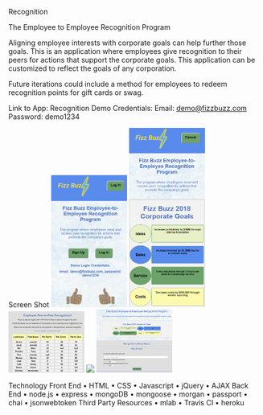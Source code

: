 
Recognition

The Employee to Employee Recognition Program

Aligning employee interests with corporate goals can help further those goals. This is an application where employees give recognition to their peers for actions that support the corporate goals. This application can be customized to reflect the goals of any corporation.

Future iterations could include a method for employees to redeem recognition points for gift cards or swag.

Link to App: Recognition
Demo Credentials:
Email: demo@fizzbuzz.com
Password: demo1234
 
Screen Shot
<img src="/README-images/login-screen.png" width="30%"></img> 
<img src="./README-images/corp-goals.png" width="30%"></img> 
<img src="./README-images/employee-list.png" width="30%"></img> 
<img src="./README-images/individucal-recognition.png" width="30%"></img> 
<img src="./README-images/give-points.png" width="30%"></img> 


Technology
Front End
•	HTML
•	CSS
•	Javascript
•	jQuery
•	AJAX
Back End
•	node.js
•	express
•	mongoDB
•	mongoose
•	morgan
•	passport
•	chai
•	jsonwebtoken
Third Party Resources
•	mlab
•	Travis CI
•	heroku


